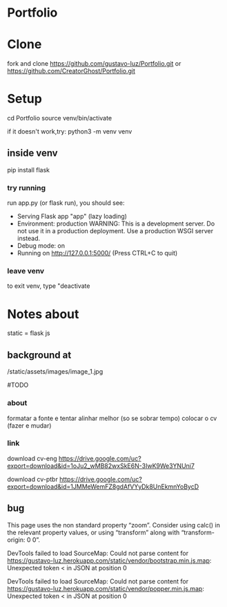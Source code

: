 # Portfolio

# Clone

fork and clone https://github.com/gustavo-luz/Portfolio.git or https://github.com/CreatorGhost/Portfolio.git

# Setup

cd Portfolio
source venv/bin/activate 

if it doesn't work,try:
python3 -m venv venv

## inside venv
pip install flask

### try running
run app.py (or flask run), you should see: 

* Serving Flask app "app" (lazy loading)
 * Environment: production
   WARNING: This is a development server. Do not use it in a production deployment.
   Use a production WSGI server instead.
 * Debug mode: on
 * Running on http://127.0.0.1:5000/ (Press CTRL+C to quit)


### leave venv
to exit venv, type "deactivate

# Notes about
static = flask js


## background at 
/static/assets/images/image_1.jpg


#TODO


### about
formatar a fonte e tentar alinhar melhor (so se sobrar tempo)
colocar o cv (fazer e mudar)


### link

download cv-eng
https://drive.google.com/uc?export=download&id=1oJu2_wMB82wxSkE6N-3IwK9We3YNUni7

download cv-ptbr
https://drive.google.com/uc?export=download&id=1JMMeWemFZ8gdAfVYyDk8UnEkmnYoBycD

## bug
This page uses the non standard property “zoom”. Consider using calc() in the relevant property values, or using “transform” along with “transform-origin: 0 0”.

DevTools failed to load SourceMap: Could not parse content for https://gustavo-luz.herokuapp.com/static/vendor/bootstrap.min.js.map: Unexpected token < in JSON at position 0

DevTools failed to load SourceMap: Could not parse content for https://gustavo-luz.herokuapp.com/static/vendor/popper.min.js.map: Unexpected token < in JSON at position 0